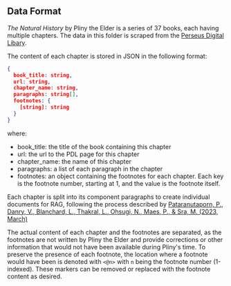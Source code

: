 ## Data Format

*The Natural History* by Pliny the Elder is a series of 37 books, each having multiple chapters. The data in this folder is scraped from the [Perseus Digital Libary](http://www.perseus.tufts.edu/hopper/).

The content of each chapter is stored in JSON in the following format:
```json
{
  book_title: string,
  url: string,
  chapter_name: string,
  paragraphs: string[], 
  footnotes: {
    [string]: string
  }
}
```
where:
- book_title: the title of the book containing this chapter
- url: the url to the PDL page for this chapter
- chapter_name: the name of this chapter
- paragraphs: a list of each paragraph in the chapter
- footnotes: an object containing the footnotes for each chapter. Each key is the footnote number, starting at 1, and the value is the footnote itself.

Each chapter is split into its component paragraphs to create individual documents for RAG, following the process described by [Pataranutaporn, P., Danry, V., Blanchard, L., Thakral, L., Ohsugi, N., Maes, P., & Sra, M. (2023, March)](https://dl.acm.org/doi/pdf/10.1145/3581641.3584065)

The actual content of each chapter and the footnotes are separated, as the footnotes are not written by Pliny the Elder and provide corrections or other information that would not have been available during Pliny's time. To preserve the presence of each footnote, the location where a footnote would have been is denoted with `<@n>` with `n` being the footnote number (1-indexed). These markers can be removed or replaced with the footnote content as desired.